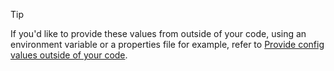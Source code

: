 > [!TIP]
> If you'd like to provide these values from outside of your code, using an environment variable or a properties file for example, refer to [Provide config values outside of your code](../how-tos.md#how-to-provide-config-values-from-outside-of-my-code).

